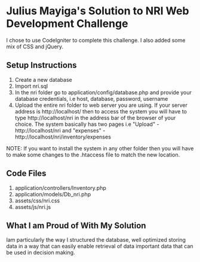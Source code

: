 # Julius Mayiga's Solution to NRI Web Development Challenge
I chose to use CodeIgniter to complete this challenge. I also added some mix of CSS and jQuery.

## Setup Instructions
1. Create a new database
2. Import nri.sql
3. In the nri folder go to application/config/database.php and provide your database credentials, i.e host, database, password, username 
4. Upload the entire nri folder to web server you are using. If your server address is http://localhost/ then to access the system you will have to type http://localhost/nri in the address bar of the browser of your choice. The system basically has two pages i.e "Upload" - http://localhost/nri and "expenses" - http://localhost/nri/inventory/expenses

NOTE: If you want to install the system in any other folder then you will have to make some changes to the .htaccess file to match the new location.

## Code Files
1. application/controllers/Inventory.php
2. application/models/Db_nri.php
3. assets/css/nri.css
4. assets/js/nri.js

## What I am Proud of With My Solution
Iam particularly the way I structured the database, well optimized storing data in a way that can easily enable retrieval of data important data that can be used in decision making.
